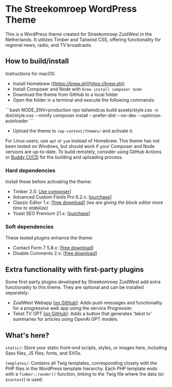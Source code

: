 
# The Streekomroep WordPress Theme

This is a WordPress theme created for Streekomroep ZuidWest in the Netherlands. It utilizes Timber and Tailwind CSS, offering functionality for regional news, radio, and TV broadcasts.

## How to build/install
Instructions for macOS:
- Install Homebrew ([https://brew.sh](https://brew.sh))
- Install Composer and Node with `brew install composer node`
- Download the theme from GitHub to a local folder
- Open the folder in a terminal and execute the following commands:

\```bash
NODE_ENV=production npx tailwindcss build assets/style.css -o dist/style.css --minify
composer install --prefer-dist --no-dev --optimize-autoloader
\```
- Upload the theme to `/wp-content/themes/` and activate it.

For Linux users, use `apt` or `yum` instead of Homebrew. This theme has not been tested on Windows, but should work if your Composer and Node versions are up-to-date. To build remotely, consider using GitHub Actions or [Buddy CI/CD](https://buddy.works/) for the building and uploading process.

### Hard dependencies
Install these before activating the theme:
- Timber 2.0: [Use composer](https://timber.github.io/docs/v2/installation/installation/)]
- Advanced Custom Fields Pro 6.2.x: [[purchase](https://www.advancedcustomfields.com/pro/)]
- Classic Editor 1.x: [[free download](https://wordpress.org/plugins/classic-editor/)] _(we are giving the block editor more time to stabilize)_
- Yoast SEO Premium 21.x: [[purchase](https://yoast.com/wordpress/plugins/seo/)]

### Soft dependencies
These tested plugins enhance the theme:
- Contact Form 7 5.8.x: [[free download](https://wordpress.org/plugins/contact-form-7/)]
- Disable Comments 2.x: [[free download](https://wordpress.org/plugins/disable-comments/)]

## Extra functionality with first-party plugins
Some first-party plugins developed by Streekomroep ZuidWest add extra functionality to this theme. They are optional and can be installed separately:
- ZuidWest Webapp [[on GitHub](https://github.com/oszuidwest/zw-webapp)]: Adds push messages and functionality for a progressive web app using the service Progressier.
- Tekst TV GPT [[on GitHub](https://github.com/oszuidwest/teksttvgpt)]: Adds a button that generates 'tekst tv' summaries for articles using OpenAI GPT models.

## What's here?
`static/`: Store your static front-end scripts, styles, or images here, including Sass files, JS files, fonts, and SVGs.

`templates/`: Contains all Twig templates, corresponding closely with the PHP files in the WordPress template hierarchy. Each PHP template ends with a `Timber::render()` function, linking to the Twig file where the data (or `$context`) is used.
